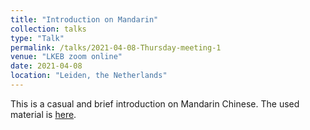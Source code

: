 ```yaml
---
title: "Introduction on Mandarin"
collection: talks
type: "Talk"
permalink: /talks/2021-04-08-Thursday-meeting-1
venue: "LKEB zoom online"
date: 2021-04-08
location: "Leiden, the Netherlands"
---
```


This is a casual and brief introduction on Mandarin Chinese. The used material is [here](https://github.com/Jingnan-Jia/Jingnan-Jia.github.io/blob/master/files/Introduction%20to%20Mandarin.pdf).
